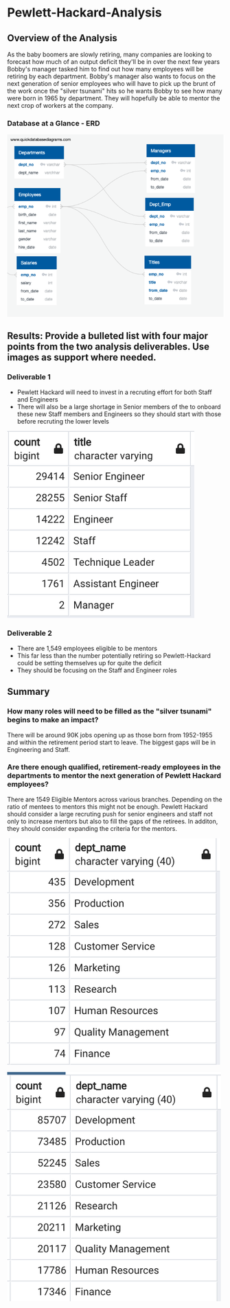 # Pewlett-Hackard-Analysis

## Overview of the Analysis

As the baby boomers are slowly retiring, many companies are looking to forecast how much of an output deficit they'll be in over the next few years Bobby's manager tasked him to find out how many employees will be retiring by each department. Bobby's manager also wants to focus on the next generation of senior employees who will have to pick up the brunt of the work once the "silver tsunami" hits so he wants Bobby to see how many were born in 1965 by department. They will hopefully be able to mentor the next crop of workers at the company. 

### Database at a Glance - ERD
![ERD](https://github.com/chloebellehooton/Pewlett-Hackard-Analysis/blob/main/EmployeeDB.png)

## Results: Provide a bulleted list with four major points from the two analysis deliverables. Use images as support where needed.
### Deliverable 1
* Pewlett Hackard will need to invest in a recruting effort for both Staff and Engineers
* There will also be a large shortage in Senior members of the to onboard these new Staff members and Engineers so they should start with those before recruting the lower levels 

![Retiring Employees by Title](https://github.com/chloebellehooton/Pewlett-Hackard-Analysis/blob/main/retiring_tiles.png)

### Deliverable 2
* There are 1,549 employees eligible to be mentors
* This far less than the number potentially retiring so Pewlett-Hackard could be setting themselves up for quite the deficit
* They should be focusing on the Staff and Engineer roles 

## Summary

### How many roles will need to be filled as the "silver tsunami" begins to make an impact?

There will be around 90K jobs opening up as those born from 1952-1955 and within the retirement period start to leave. The biggest gaps will be in Engineering and Staff. 


### Are there enough qualified, retirement-ready employees in the departments to mentor the next generation of Pewlett Hackard employees?

There are 1549 Eligible Mentors across various branches. Depending on the ratio of mentees to mentors this might not be enough. Pewlett Hackard should consider a large recruting push for senior engineers and staff not only to increase mentors but also to fill the gaps of the retirees. In additon, they should consider expanding the criteria for the mentors. 

![Eligible Mentors](https://github.com/chloebellehooton/Pewlett-Hackard-Analysis/blob/341aa7521df91782f1a819239f90b2999ccd3487/mentor_count.png)

![Current Employees by Department](https://github.com/chloebellehooton/Pewlett-Hackard-Analysis/blob/d1bafdaeae9f84ee944e912a1aa2410b55265a86/current_emp_count.png)

    
    
    


